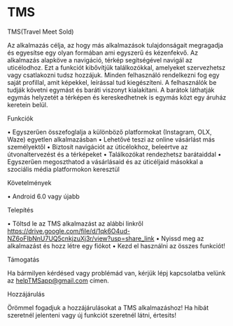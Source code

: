 # TMS
TMS(Travel Meet Sold)

Az alkalmazás célja, az hogy más alkalmazások tulajdonságait megragadja és egyesítse egy olyan formában ami egyszerű és kézenfekvő. Az alkalmazás alapköve a navigáció, térkép segítségével navigál az uticélodhoz. Ezt a funkciót kibővítjük találkozókkal, amelyeket szervezhetsz vagy csatlakozni tudsz hozzájuk. Minden felhasználó rendelkezni fog egy saját profillal, amit képekkel, leírással tud kiegészíteni. A felhasználók be tudják követni egymást és baráti viszonyt kialakítani. A barátok láthatják egymás helyzetét a térképen és kereskedhetnek is egymás közt egy áruház keretein belül.

Funkciók

•	Egyszerűen összefoglalja a különböző platformokat (Instagram, OLX, Waze) egyetlen alkalmazásban
•	Lehetővé teszi az online vásárlást más személyektől
•	Biztosít navigációt az úticélokhoz, beleértve az útvonaltervezést és a térképeket
•	Találkozókat rendezhetsz barátaiddal
•	Egyszerűen megoszthatod a vásárlásaid és az úticéljaid másokkal a szociális média platformokon keresztül

Követelmények

•	Android 6.0 vagy újabb

Telepítés

•	Töltsd le az TMS alkalmazást az alábbi linkről https://drive.google.com/file/d/1qk6O4ud-NZ6oFIbNnU7UQ5cnkjzuXj3r/view?usp=share_link
•	Nyissd meg az alkalmazást és hozz létre egy fiókot
•	Kezd el használni az összes funkciót!

Támogatás

Ha bármilyen kérdésed vagy problémád van, kérjük lépj kapcsolatba velünk az helpTMSapp@gmail.com címen.

Hozzájárulás

Örömmel fogadjuk a hozzájárulásokat a TMS alkalmazáshoz! Ha hibát szeretnél jelenteni vagy új funkciót szeretnél látni, értesits!
